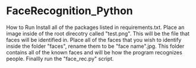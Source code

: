 # FaceRecognition_Python

How to Run
Install all of the packages listed in requirements.txt.
Place an image inside of the root direcotry called "test.png". This will be the file that faces will be identified in.
Place all of the faces that you wish to identify inside the folder "faces", rename them to be "face name".jpg. This folder contains all of the known faces and will be how the program recognizes people.
Finallly run the "face_rec.py" script.
